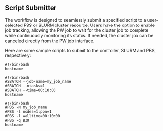 ## Script Submitter
The workflow is designed to seamlessly submit a specified script to a user-selected PBS or SLURM cluster resource. Users have the option to enable job tracking, allowing the PW job to wait for the cluster job to complete while continuously monitoring its status. If needed, the cluster job can be canceled directly from the PW job interface.

Here are some sample scripts to submit to the controller, SLURM and PBS, respectively:

```
#!/bin/bash
hostname
```

```
#!/bin/bash
#SBATCH --job-name=my_job_name
#SBATCH --ntasks=1
#SBATCH --time=00:10:00
hostname
```


```
#!/bin/bash
#PBS -N my_job_name
#PBS -l nodes=1:ppn=1
#PBS -l walltime=00:10:00
#PBS -q B30
hostname
```
